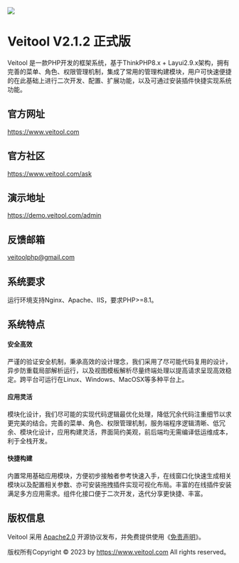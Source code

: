 ![](https://www.veitool.com/file/demo/logo.png) 

Veitool V2.1.2 正式版
===============
Veitool 是一款PHP开发的框架系统，基于ThinkPHP8.x + Layui2.9.x架构，拥有完善的菜单、角色、权限管理机制，集成了常用的管理构建模块，用户可快速便捷的在此基础上进行二次开发、配置、扩展功能，以及可通过安装插件快捷实现系统功能。

## 官方网址
https://www.veitool.com

## 官方社区
https://www.veitool.com/ask

## 演示地址
https://demo.veitool.com/admin

## 反馈邮箱
veitoolphp@gmail.com

## 系统要求
运行环境支持Nginx、Apache、IIS，要求PHP>=8.1。

## 系统特点

#### 安全高效
严谨的验证安全机制，秉承高效的设计理念，我们采用了尽可能代码复用的设计，异步防重载局部解析运行，以及视图模板解析尽量终端处理以提高请求呈现高效稳定。跨平台可运行在Linux、Windows、MacOSX等多种平台上。

#### 应用灵活
模块化设计，我们尽可能的实现代码逻辑最优化处理，降低冗余代码注重细节以求更完美的结合。完善的菜单、角色、权限管理机制，服务端程序逻辑清晰、低冗余、模块化设计，应用构建灵活，界面简约美观，前后端均无需编译低运维成本，利于全栈开发。

#### 快捷构建
内置常用基础应用模块，方便初步接触者参考快速入手，在线窗口化快速生成相关模块以及配置相关参数、亦可安装拖拽插件实现可视化布局。丰富的在线插件安装满足多方应用需求。组件化接口便于二次开发，迭代分享更快捷、丰富。

## 版权信息
Veitool 采用 [Apache2.0](https://opensource.org/license/apache-2-0/) 开源协议发布，并免费提供使用《[免责声明](https://gitee.com/veitool/veitool/blob/master/DISCLAIMER.md)》。

版权所有Copyright © 2023 by https://www.veitool.com All rights reserved。